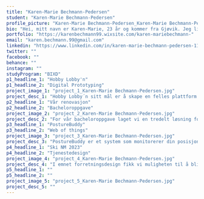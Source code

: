 ```yaml
---
title: "Karen-Marie Bechmann-Pedersen"
student: "Karen-Marie Bechmann-Pedersen"
profile_picture: "Karen-Marie Bechmann-Pedersen_Karen-Marie Bechmann-Pedersen.jpg"
bio: "Hei, mitt navn er Karen-Marie, 23 år og kommer fra Gjøvik. Jeg liker å være kreativ, løse problemer og gjøre ting mer brukervennlig. Jeg valgte interaksjonsdesign fordi her får jeg muligheten til å jobbe med det jeg syntes er mest interessant, nemlig mennesker og teknologi. Derfor likte jeg emnene psykologi, kommunikasjon, og digital prototyping veldig godt. Studiet har gitt en god porsjon med praktisk og teoretisk arbeid som var midt i blinken for meg."
portfolio: "https://karenbechmann99.wixsite.com/karen-mariebechmann-"
email: "karen.bechmann.99@gmail.com"
linkedin: "https://www.linkedin.com/in/karen-marie-bechmann-pedersen-1124a0234/"
twitter: ""
facebook: ""
behance: ""
instagram: ""
studyProgram: "BIXD"
p1_headline_1: "Hobby Lobby'n"
p1_headline_2: "Digital Prototyping"
project_image_1: "project_1_Karen-Marie Bechmann-Pedersen.jpg"
project_desc_1: "Hobby Lobby´n sitt mål er å skape en felles plattform for hobbyer, interesser og kurs. Plattformen skal gjøre det enklere for yngre i Gjøvik å finne seg en ny hobby, der man potensielt kan skape seg et nettverk med andre med felles interesser. Derfor inneholder appen en rekke funksjoner som skal bidra til å skape oversikt der alt skal være samlet på ett sted. Appen har en aktivitetsside med oversikt over kommende aktiviteter i ditt nærområde der man kan melde seg på direkte. Den har en inspirasjonsside som skal hente innhold som skal inspirere til kreativitet og utforskning. Inspirasjonssiden skal fungere som en integrert funksjon på tvers av andre apper som Pinterest, Instagram, Tiktok, Facebook, Youtube, etc. Chatte funksjonen gjør det bedre for yngre å etablere seg et nettverk med likesinnede der de kan diskutere interesser eller aktiviteter som skal bidra til å gjøre de tryggere i ett nytt miljø."
p2_headline_1: "Vår renovasjon"
p2_headline_2: "Bacheloroppgave"
project_image_2: "project_2_Karen-Marie Bechmann-Pedersen.jpg"
project_desc_2: "For vår bacheloroppgave laget vi en tredelt løsning for renovasjonstjenesten Horisont IKS, som jobbet med Betera AS som var vår oppdragsgiver. Løsningen består av Vår renovasjon-appen, en avfallsinfluencer og en sorteringsguide med klistremerker. Vår problemstilling ble formulert slik «Hvordan kan vi få kildesortering til å oppleves som meningsfylt og la brukerne se verdi av eget bidrag, slik at de ønsker å bidra?». Her var målet å skape noe som gjør at innbyggerne i Gjøvik kommune ønsket å kildesortere mer, der de kan se verdi av eget bidrag som gjør at de ønsker å bidra mer. Vår renovasjon-appen skal sørge for god tilgjengelighet og informasjon, avfallsinfluenceren skal øke interesse og skape inspirasjon og sorteringsguide med klistremerker skal gi informasjon der du er. Løsningen ble basert på en samskapningsworkshop med oppdragsgivere og innbyggere fra Gjøvik kommune, og en egen ideeringsøkt med en rekke kreative metoder. "
p3_headline_1: "PostureBuddy"
p3_headline_2: "Web of things"
project_image_3: "project_3_Karen-Marie Bechmann-Pedersen.jpg"
project_desc_3: "PostureBuddy er et system som monitorerer din posisjon for når du sitter eller står, for å forhindre ryggsmerter eller andre smerter relatert til tentativ sitting. PostureBuddy er presentert som en 3D-printet figur som er en hund, med kamera med en Node-RED programmert side som skal monitorere deg. Hunden skal være koblet til en Raspberry Pi, med en kamera modul som skal integreres med Node-RED. Vi utformet også en nettside og applikasjon som skal fungere sammen med PostureBuddy, som du kan ha med deg overalt. Den overholder personvern ved å filtrere å skape silhuetter. Den gir tilbakemeldinger for posituren din og gir deg mål og utfordringer der du kan konkurrere med kollegaer eller venner. Her er det også mulighet for å se egenutvikling for hvor om posituren din har blitt bedre over tid. "
p4_headline_1: "Ski NM 2023"
p4_headline_2: "Tjenestedesign"
project_image_4: "project_4_Karen-Marie Bechmann-Pedersen.jpg"
project_desc_4: "I emnet forretningsdesign fikk vi muligheten til å bli med å utforme en forretningsmodell ut ifra en idè til Ski NM som ble arrangert på Gjøvik i 2023. Denne ideen videreutviklet vi i emnet tjenestedesign, der vi skapte en tjeneste for arrangementet som er visualisert i en fysisk og digital prototype. Her laser kuttet vi publikumssoner der vi satte på Lego figurer for å visualisere, og den andre delen ble laget i Illustrator som et publikumskart med egne sone inndelinger. Løsningsforslaget vårt ble formulert som følger: "Ved å skape soner for publikum med alle nødvendige fasiliteter tilgjengelig i sonene, unngår vi gjentatte lange distanser for publikum med bevegelsesvansker slik at de både ønsker og har mulighet til å bli værende lengre på arrangementet.»"
p5_headline_1: ""
p5_headline_2: ""
project_image_5: "project_5_Karen-Marie Bechmann-Pedersen.jpg"
project_desc_5: ""
---
```

